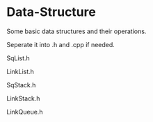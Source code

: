 # Data-Structure
Some basic data structures and their operations.

Seperate it into .h and .cpp if needed.


SqList.h

LinkList.h

SqStack.h

LinkStack.h

LinkQueue.h

